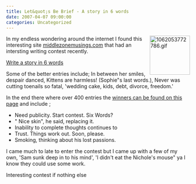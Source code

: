 ```yaml
---
title: Let&quot;s Be Brief - A story in 6 words 
date: 2007-04-07 09:00:00
categories: Uncategorized
---
```

<img src="/public/uploads/1062053772786.gif" alt="1062053772786.gif" title="1062053772786.gif" align="right" border="0" height="107" width="110" />In my endless wondering around the internet I found this interesting site <a href="http://middlezonemusings.com">middlezonemusings.com</a> that had an intersting writing contest recently.

<a href="http://middlezonemusings.com/all-contest-entries-lets-be-brief/">Write a story in 6 words </a>

Some of the better entries include; In between her smiles, despair danced, Kittens are harmless! (Sophie&quot;s last words.), Never was cutting toenails so fatal, 'wedding cake, kids, debt, divorce, freedom.'

In the end there where over 400 entries the <a href="http://middlezonemusings.com/stop-or-the-chicken-gets-it/">winners can be found on this page</a> and include ;
<ul>
	<li> Need publicity. Start contest. Six Words?</li>
	<li> "
Nice skin", he said, replacing it.</li>
	<li> Inability to complete thoughts continues to</li>
	<li>Trust. Things work out. Soon, please.</li>
	<li> Smoking, thinking about his lost passions.</li>
</ul>
I came much to late to enter the contest but I came up with a few of my own, 'Sam sunk deep in to his mind', 'I didn't eat the Nichole's mouse" ya I know they could use some work.

Interesting contest if nothing else
